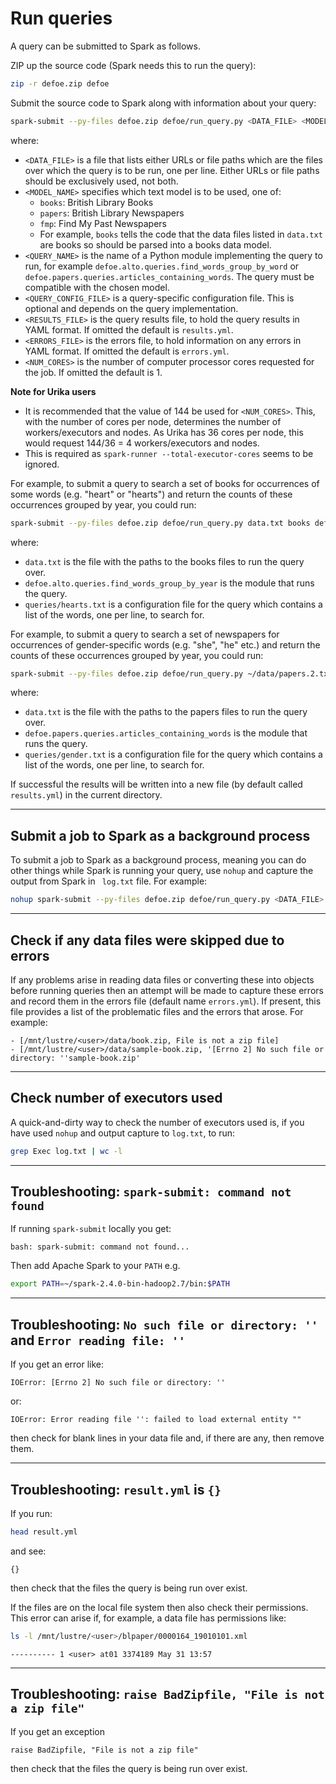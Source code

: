 # Run queries

A query can be submitted to Spark as follows.

ZIP up the source code (Spark needs this to run the query):

```bash
zip -r defoe.zip defoe
```

Submit the source code to Spark along with information about your query:

```bash
spark-submit --py-files defoe.zip defoe/run_query.py <DATA_FILE> <MODEL_NAME> <QUERY_NAME> <QUERY_CONFIG_FILE> [-r <RESULTS_FILE>] [-e <ERRORS_FILE>] [-n <NUM_CORES>]
```

where:

* `<DATA_FILE>` is a file that lists either URLs or file paths which are the files over which the query is to be run, one per line. Either URLs or file paths should be exclusively used, not both.
* `<MODEL_NAME>` specifies which text model is to be used, one of:
  -  `books`: British Library Books
  - `papers`: British Library Newspapers
  - `fmp`: Find My Past Newspapers
  - For example, `books` tells the code that the data files listed in `data.txt` are books so should be parsed into a books data model.
* `<QUERY_NAME>` is the name of a Python module implementing the query to run, for example `defoe.alto.queries.find_words_group_by_word` or `defoe.papers.queries.articles_containing_words`. The query must be compatible with the chosen model.
* `<QUERY_CONFIG_FILE>` is a query-specific configuration file. This is optional and depends on the query implementation.
* `<RESULTS_FILE>` is the query results file, to hold the query results in YAML format. If omitted the default is `results.yml`.
* `<ERRORS_FILE>` is the errors file, to hold information on any errors in YAML format. If omitted the default is `errors.yml`.
* `<NUM_CORES>` is the number of computer processor cores requested for the job. If omitted the default is 1.

**Note for Urika users**

* It is recommended that the value of 144 be used for `<NUM_CORES>`. This, with the number of cores per node, determines the number of workers/executors and nodes. As Urika has 36 cores per node, this would request 144/36 = 4 workers/executors and nodes.
* This is required as `spark-runner --total-executor-cores` seems to be ignored.

For example, to submit a query to search a set of books for occurrences of some words (e.g. "heart" or "hearts") and return the counts of these occurrences grouped by year, you could run:

```bash
spark-submit --py-files defoe.zip defoe/run_query.py data.txt books defoe.alto.queries.find_words_group_by_year queries/hearts.txt
```

where:

* `data.txt` is the file with the paths to the books files to run the query over.
* `defoe.alto.queries.find_words_group_by_year` is the module that runs the query.
* `queries/hearts.txt` is a configuration file for the query which contains a list of the words, one per line, to search for.

For example, to submit a query to search a set of newspapers for occurrences of gender-specific words (e.g. "she", "he" etc.) and return the counts of these occurrences grouped by year, you could run:

```bash
spark-submit --py-files defoe.zip defoe/run_query.py ~/data/papers.2.txt papers defoe.papers.queries.articles_containing_words queries/gender.txt
```

where:

* `data.txt` is the file with the paths to the papers files to run the query over.
* `defoe.papers.queries.articles_containing_words` is the module that runs the query.
* `queries/gender.txt` is a configuration file for the query which contains a list of the words, one per line, to search for.

If successful the results will be written into a new file (by default called `results.yml`) in the current directory.

---

## Submit a job to Spark as a background process

To submit a job to Spark as a background process, meaning you can do other things while Spark is running your query, use `nohup` and capture the output from Spark in ` log.txt` file. For example:

```bash
nohup spark-submit --py-files defoe.zip defoe/run_query.py <DATA_FILE> <MODEL_NAME> <QUERY_NAME> <QUERY_CONFIG_FILE> [-r <RESULTS_FILE>] [-n <NUM_CORES>] > log.txt &
```

---

## Check if any data files were skipped due to errors

If any problems arise in reading data files or converting these into objects before running queries then an attempt will be made to capture these errors and record them in the errors file (default name `errors.yml`). If present, this file provides a list of the problematic files and the errors that arose. For example:

```
- [/mnt/lustre/<user>/data/book.zip, File is not a zip file]
- [/mnt/lustre/<user>/data/sample-book.zip, '[Errno 2] No such file or directory: ''sample-book.zip'
```

---

## Check number of executors used

A quick-and-dirty way to check the number of executors used is, if you have used `nohup` and output capture to `log.txt`, to run:

```bash
grep Exec log.txt | wc -l
```

---

## Troubleshooting: `spark-submit: command not found`

If running `spark-submit` locally you get:

```
bash: spark-submit: command not found...
```

Then add Apache Spark to your `PATH` e.g.

```bash
export PATH=~/spark-2.4.0-bin-hadoop2.7/bin:$PATH
```

---

## Troubleshooting: `No such file or directory: ''` and `Error reading file: ''`
If you get an error like:

```
IOError: [Errno 2] No such file or directory: ''
```

or:

```
IOError: Error reading file '': failed to load external entity ""
```

then check for blank lines in your data file and, if there are any, then remove them.

---

## Troubleshooting: `result.yml` is `{}`

If you run:

```bash
head result.yml
```

and see:

```
{}
```

then check that the files the query is being run over exist.

If the files are on the local file system then also check their permissions. This error can arise if, for example, a data file has permissions like:

```bash
ls -l /mnt/lustre/<user>/blpaper/0000164_19010101.xml
```
```
---------- 1 <user> at01 3374189 May 31 13:57
```

---

## Troubleshooting: `raise BadZipfile, "File is not a zip file"`

If you get an exception

```
raise BadZipfile, "File is not a zip file"
```

then check that the files the query is being run over exist.

